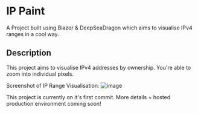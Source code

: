 # IP Paint

A Project built using Blazor & DeepSeaDragon which aims to visualise IPv4 ranges in a cool way.

## Description
This project aims to visualise IPv4 addresses by ownership. You're able to zoom into individual pixels.

Screenshot of IP Range Visualisation:
![image](https://github.com/afit21/IP-Paint/assets/46953457/2bec528a-cf42-43d3-955a-2535076f5fd0)

This project is currently on it's first commit. More details + hosted production environment coming soon!
